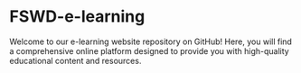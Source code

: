 # FSWD-e-learning
Welcome to our e-learning website repository on GitHub! Here, you will find a comprehensive online platform designed to provide you with high-quality educational content and resources.
